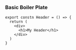 ### Basic Boiler Plate
```react
export constn Header = () => {
  return (
    <div>
      <h1>My Header</h1>
    </div>
  )
}
```
